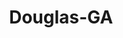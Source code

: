 ---
title: Douglas-GA
slug: douglas-ga
f_state:
- cms/state/georgia.md
f_locations:
- cms/payday-loan/advance-america-1614.md
- cms/payday-loan/cash-in-a-flash-7592.md
- cms/payday-loan/easy-cash-16500.md
- cms/payday-loan/first-america-cash-advance-18211.md
- cms/payday-loan/first-america-cash-advance-18254.md
- cms/payday-loan/flexcheck-cash-advance-center-18692.md
- cms/payday-loan/joes-check-cashing-co-19878.md
- cms/payday-loan/kool-ka-h-inc-20078.md
- cms/payday-loan/mikes-check-cashing-20889.md
- cms/payday-loan/security-finance-26266.md
updated-on: '2024-05-30T13:41:28.615Z'
created-on: '2024-05-30T13:41:28.615Z'
published-on: '2024-05-30T13:54:32.469Z'
f_city: Douglas
layout: '[city].html'
tags: city
---